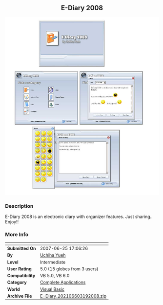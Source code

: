 ﻿<div align="center">

## E\-Diary 2008

<img src="PIC2008319748556367.jpg">
</div>

### Description

E-Diary 2008 is an electronic diary with organizer features. Just sharing.. Enjoy!!
 
### More Info
 


<span>             |<span>
---                |---
**Submitted On**   |2007-06-25 17:06:26
**By**             |[Uchiha Yueh](https://github.com/Planet-Source-Code/PSCIndex/blob/master/ByAuthor/uchiha-yueh.md)
**Level**          |Intermediate
**User Rating**    |5.0 (15 globes from 3 users)
**Compatibility**  |VB 5\.0, VB 6\.0
**Category**       |[Complete Applications](https://github.com/Planet-Source-Code/PSCIndex/blob/master/ByCategory/complete-applications__1-27.md)
**World**          |[Visual Basic](https://github.com/Planet-Source-Code/PSCIndex/blob/master/ByWorld/visual-basic.md)
**Archive File**   |[E\-Diary\_202106603192008\.zip](https://github.com/Planet-Source-Code/uchiha-yueh-e-diary-2008__1-70294/archive/master.zip)








